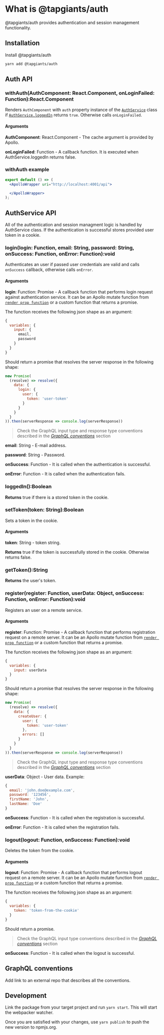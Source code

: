 # What is @tapgiants/auth

@tapgiants/auth provides authentication and session management functionality.

## Installation

Install @tapgiants/auth

```bash
yarn add @tapgiants/auth
```

## Auth API

### withAuth(AuthComponent: React.Component, onLoginFailed: Function):React.Component

Renders `AuthComponent` with `auth` property instance of the [`AuthService`](#authservice-api) class if [`AuthService.loggedIn`](#loggedinboolean) returns `true`. Otherwise calls `onLoginFailed`.

#### Arguments

**AuthComponent**: React.Component - The cache argument is provided by Apollo.

**onLoginFailed**: Function - A callback function. It is executed when AuthService.loggedIn returns false.

### withAuth example
```jsx
export default () => (
  <ApolloWrapper uri="http://localhost:4001/api">

  </ApolloWrapper>
);
```

## AuthService API

All of the authentication and session managment logic is handled by AuthService class.
If the authentication is successful stores provided user token in a cookie.

### login(login: Function, email: String, password: String, onSuccess: Function, onError: Function):void

Authenticates an user if passed user credentials are valid and calls `onSuccess` callback, otherwise calls `onError`.

#### Arguments

**login**: Function: Promise - A callback function that performs login request against authentication service. It can be an Apollo mutate function from [`render prop function`](https://www.apollographql.com/docs/react/essentials/mutations.html#render-prop) or a custom function that returns a promise.

The function receives the following json shape as an argument:
```js
{
  variables: {
    input: {
      email,
      password
    }
  }
}
```

Should return a promise that resolves the server response in the following shape:
```js
new Promise(
  (resolve) => resolve({
    data: {
      login: {
        user: {
          token: 'user-token'
        }
      }
    }
  }
)).then(serverResponse => console.log(serverResponse))
```
>Check the GraphQL input type and response type conventions described in the [*GraphQL conventions*](#graphql-conventions) section

**email**: String - E-mail address.

**password**: String - Password.

**onSuccess**: Function - It is called when the authentication is successful.

**onError**: Function - It is called when the authentication fails.

### loggedIn():Boolean

**Returns** true if there is a stored token in the cookie.

### setToken(token: String):Boolean

Sets a token in the cookie.

#### Arguments

**token**: String - token string.

**Returns** true if the token is successfully stored in the cookie. Otherwise returns false.

### getToken():String

**Returns** the user's token.

### register(register: Function, userData: Object, onSuccess: Function, onError: Function):void

Registers an user on a remote service.

#### Arguments

**register**: Function: Promise - A callback function that performs registration request on a remote server. It can be an Apollo mutate function from [`render prop function`](https://www.apollographql.com/docs/react/essentials/mutations.html#render-prop) or a custom function that returns a promise.

The function receives the following json shape as an argument:
```js
{
  variables: {
    input: userData
  }
}
```

Should return a promise that resolves the server response in the following shape:
```js
new Promise(
  (resolve) => resolve({
    data: {
      createUser: {
        user: {
          token: 'user-token'
        },
        errors: []
      }
    }
  }
)).then(serverResponse => console.log(serverResponse))
```
>Check the GraphQL input type and response type conventions described in the [*GraphQL conventions*](#graphql-conventions) section

**userData**: Object - User data.
Example:
```js
{
  email: 'john.doe@example.com',
  password: '123456',
  firstName: 'John',
  lastName: 'Doe'
}
```

**onSuccess**: Function - It is called when the registration is successful.

**onError**: Function - It is called when the registration fails.

### logout(logout: Function, onSuccess: Function):void

Deletes the token from the cookie.

#### Arguments

**logout**: Function: Promise - A callback function that performs logout request on a remote server. It can be an Apollo mutate function from [`render prop function`](https://www.apollographql.com/docs/react/essentials/mutations.html#render-prop) or a custom function that returns a promise.

The function receives the following json shape as an argument:
```js
{
  variables: {
    token: 'token-from-the-cookie'
  }
}
```

Should return a promise.
>Check the GraphQL input type conventions described in the [*GraphQL conventions*](#graphql-conventions) section

**onSuccess**: Function - It is called when the logout is successful.

## GraphQL conventions

Add link to an external repo that describes all the conventions.

## Development

Link the package from your target project and run `yarn start`. This will start the webpacker watcher.

Once you are satisfied with your changes, use `yarn publish` to push the new version to npmjs.org.
